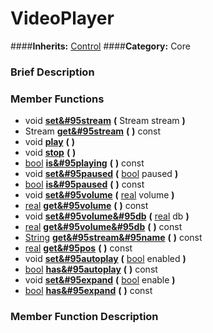 #  VideoPlayer  
####**Inherits:** [Control](class_control)
####**Category:** Core

###  Brief Description  


###  Member Functions 
  * void  **[set&#95stream](#set_stream)**  **(** Stream stream  **)**
  * Stream  **[get&#95stream](#get_stream)**  **(** **)** const
  * void  **[play](#play)**  **(** **)**
  * void  **[stop](#stop)**  **(** **)**
  * [bool](class_bool)  **[is&#95playing](#is_playing)**  **(** **)** const
  * void  **[set&#95paused](#set_paused)**  **(** [bool](class_bool) paused  **)**
  * [bool](class_bool)  **[is&#95paused](#is_paused)**  **(** **)** const
  * void  **[set&#95volume](#set_volume)**  **(** [real](class_real) volume  **)**
  * [real](class_real)  **[get&#95volume](#get_volume)**  **(** **)** const
  * void  **[set&#95volume&#95db](#set_volume_db)**  **(** [real](class_real) db  **)**
  * [real](class_real)  **[get&#95volume&#95db](#get_volume_db)**  **(** **)** const
  * [String](class_string)  **[get&#95stream&#95name](#get_stream_name)**  **(** **)** const
  * [real](class_real)  **[get&#95pos](#get_pos)**  **(** **)** const
  * void  **[set&#95autoplay](#set_autoplay)**  **(** [bool](class_bool) enabled  **)**
  * [bool](class_bool)  **[has&#95autoplay](#has_autoplay)**  **(** **)** const
  * void  **[set&#95expand](#set_expand)**  **(** [bool](class_bool) enable  **)**
  * [bool](class_bool)  **[has&#95expand](#has_expand)**  **(** **)** const

###  Member Function Description  
